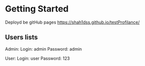 # Getting Started

Deployd be gitHub pages https://shah1dss.github.io/testProfilance/

## Users lists 

Admin:
Login: admin
Password: admin

User:
Login: user
Password: 123
